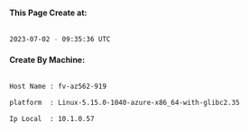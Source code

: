 
   
#### This Page Create at:

```bash

2023-07-02 - 09:35:36 UTC

```

#### Create By Machine:

```bash

Host Name : fv-az562-919

platform  : Linux-5.15.0-1040-azure-x86_64-with-glibc2.35

Ip Local  : 10.1.0.57

```

